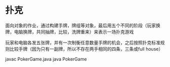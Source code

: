 # 扑克

面向对象的作业，通过构建手牌，牌组等对象，最后用五个不同的阶段（玩家换牌，电脑换牌，共同抽牌，比较，洗牌重来）来表示一场扑克游戏

玩家和电脑各发五张牌，并有一次制衡任意数量手牌的机会，之后按照扑克标准规则比较手牌（因为只有一副牌，所以不存在两手相同的四条，三条或full house）



javac PokerGame.java
java PokerGame
